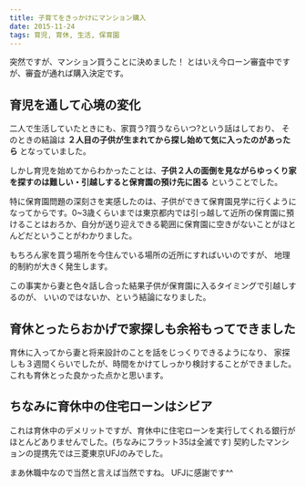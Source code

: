 ```yaml
---
title: 子育てをきっかけにマンション購入
date: 2015-11-24
tags: 育児, 育休, 生活, 保育園
---
```


突然ですが、マンション買うことに決めました！
とはいえ今ローン審査中ですが、審査が通れば購入決定です。

## 育児を通して心境の変化

二人で生活していたときにも、家買う?買うならいつ?という話はしており、
そのときの結論は **２人目の子供が生まれてから探し始めて気に入ったのがあったら** となっていました。

しかし育児を始めてからわかったことは、**子供２人の面倒を見ながらゆっくり家を探すのは難しい・引越しすると保育園の預け先に困る**
ということでした。

特に保育園問題の深刻さを実感したのは、子供ができて保育園見学に行くようになってからです。0~3歳くらいまでは東京都内では引っ越して近所の保育園に預けることはおろか、自分が送り迎えできる範囲に保育園に空きがないことがほとんどだということがわかりました。

もちろん家を買う場所を今住んでいる場所の近所にすればいいのですが、
地理的制約が大きく発生します。

この事実から妻と色々話し合った結果子供が保育園に入るタイミングで引越しするのが、
いいのではないか、という結論になりました。

## 育休とったらおかげで家探しも余裕もってできました

育休に入ってから妻と将来設計のことを話をじっくりできるようになり、
家探しも３週間くらいでしたが、時間をかけてしっかり検討することができました。
これも育休とった良かった点かと思います。

## ちなみに育休中の住宅ローンはシビア

これは育休中のデメリットですが、育休中に住宅ローンを実行してくれる銀行がほとんどありませんでした。(ちなみにフラット35は全滅です)
契約したマンションの提携先では三菱東京UFJのみでした。

まあ休職中なので当然と言えば当然ですね。
UFJに感謝です^^
